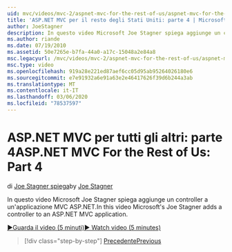 ```yaml
---
uid: mvc/videos/mvc-2/aspnet-mvc-for-the-rest-of-us/aspnet-mvc-for-the-rest-of-us-part-4
title: 'ASP.NET MVC per il resto degli Stati Uniti: parte 4 | Microsoft Docs'
author: JoeStagner
description: In questo video Microsoft Joe Stagner spiega aggiunge un controller a un'applicazione MVC ASP.NET.
ms.author: riande
ms.date: 07/19/2010
ms.assetid: 50e7265e-b7fa-44a0-a17c-15048a2e84a8
msc.legacyurl: /mvc/videos/mvc-2/aspnet-mvc-for-the-rest-of-us/aspnet-mvc-for-the-rest-of-us-part-4
msc.type: video
ms.openlocfilehash: 919a28e221ed87aef6cc05d95ab95264026180e6
ms.sourcegitcommit: e7e91932a6e91a63e2e46417626f39d6b244a3ab
ms.translationtype: MT
ms.contentlocale: it-IT
ms.lasthandoff: 03/06/2020
ms.locfileid: "78537597"
---
```

# <a name="aspnet-mvc-for-the-rest-of-us-part-4"></a><span data-ttu-id="b2bb0-103">ASP.NET MVC per tutti gli altri: parte 4</span><span class="sxs-lookup"><span data-stu-id="b2bb0-103">ASP.NET MVC For the Rest of Us: Part 4</span></span>

<span data-ttu-id="b2bb0-104">di [Joe Stagner spiega](https://github.com/JoeStagner)</span><span class="sxs-lookup"><span data-stu-id="b2bb0-104">by [Joe Stagner](https://github.com/JoeStagner)</span></span>

<span data-ttu-id="b2bb0-105">In questo video Microsoft Joe Stagner spiega aggiunge un controller a un'applicazione MVC ASP.NET.</span><span class="sxs-lookup"><span data-stu-id="b2bb0-105">In this video Microsoft's Joe Stagner adds a controller to an ASP.NET MVC application.</span></span>

[<span data-ttu-id="b2bb0-106">&#9654;Guarda il video (5 minuti)</span><span class="sxs-lookup"><span data-stu-id="b2bb0-106">&#9654; Watch video (5 minutes)</span></span>](https://channel9.msdn.com/Blogs/ASP-NET-Site-Videos/aspnet-mvc-for-the-rest-of-us-part-4)

> [!div class="step-by-step"]
> [<span data-ttu-id="b2bb0-107">Precedente</span><span class="sxs-lookup"><span data-stu-id="b2bb0-107">Previous</span></span>](aspnet-mvc-for-the-rest-of-us-part-3.md)
